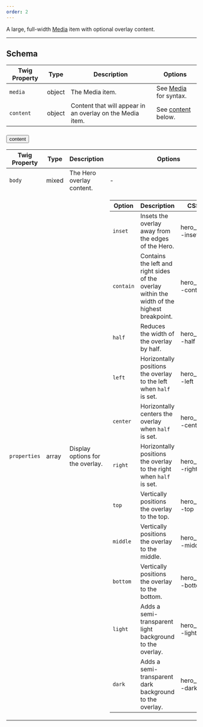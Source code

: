 ```yaml
---
order: 2
---
```

A large, full-width [Media](/patterns/atoms-media/index.html) item with optional overlay content.
___
<h2 class="h3 font-family--sans-serif">Schema</h2>
<table class="table--minimal font-size--xsmall" role="table">
  <thead>
    <tr>
      <th>Twig Property</th>
      <th>Type</th>
      <th class="w-auto">Description</th>
      <th>Options</th>
    </tr>
  </thead>
  <tbody>
    <tr>
      <td><code>media</code></td>
      <td>object</td>
      <td>The Media item.</td>
      <td class="text-nowrap">See <a href="/patterns/atoms-media/index.html">Media</a> for syntax.</td>
    </tr>
    <tr>
      <td><code>content</code></td>
      <td>object</td>
      <td>Content that will appear in an overlay on the Media item.</td>
      <td class="text-nowrap">See <a href="#hero-content">content</a> below.</td>
    </tr>
  </tbody>
</table>
<div id="hero-schema" class="accordion">
  <div class="accordion-item" id="hero-content">
    <div class="o-collapse">
      <h3><button class="btn o-collapse__toggler accordion__toggler hero-content__toggler" aria-expanded="false" aria-controls="hero-content__collapse" data-bs-toggle="collapse" data-bs-target="#hero-content__collapse">content<span class="icon fa-fw fas fa-blank"></span></button></h3>
      <div class="o-collapse__content collapse accordion__content hero-content__content bg--charcoal" data-bs-parent="#hero-schema" id="hero-content__collapse">
        <div class="o-collapse__body o-collapse__body--flush">
          <table class="table--minimal font-size--xsmall">
            <thead>
              <tr>
                <th>Twig Property</th>
                <th>Type</th>
                <th class="w-auto">Description</th>
                <th class="w-auto">Options</th>
              </tr>
            </thead>
            <tbody>
              <tr>
                <td><code>body</code></td>
                <td>mixed</td>
                <td>The Hero overlay content.</td>
                <td>-</td>
              </tr>
              <tr>
                <td><code>properties</code></td>
                <td>array</td>
                <td>Display options for the overlay.</td>
                <td class="p-0">
                  <table class="table--minimal font-size--xsmall">
                    <thead>
                      <tr>
                        <th>Option</th>
                        <th class="w-auto">Description</th>
                        <th>CSS Class</th>
                      </tr>
                    </thead>
                    <tbody>
                      <tr>
                        <td><code>inset</code></td>
                        <td>Insets the overlay away from the edges of the Hero.</td>
                        <td class="text-nowrap">hero__content--inset</td>
                      </tr>
                      <tr>
                        <td><code>contain</code></td>
                        <td>Contains the left and right sides of the overlay within the width of the highest breakpoint.</td>
                        <td class="text-nowrap">hero__content--contain</td>
                      </tr>
                      <tr>
                        <td><code>half</code></td>
                        <td>Reduces the width of the overlay by half.</td>
                        <td class="text-nowrap">hero__content--half</td>
                      </tr>
                      <tr>
                        <td><code>left</code></td>
                        <td>Horizontally positions the overlay to the left when <code>half</code> is set.</td>
                        <td class="text-nowrap">hero__content--left</td>
                      </tr>
                      <tr>
                        <td><code>center</code></td>
                        <td>Horizontally centers the overlay when <code>half</code> is set.</td>
                        <td class="text-nowrap">hero__content--center</td>
                      </tr>
                      <tr>
                        <td><code>right</code></td>
                        <td>Horizontally positions the overlay to the right when <code>half</code> is set.</td>
                        <td class="text-nowrap">hero__content--right</td>
                      </tr>
                      <tr>
                        <td><code>top</code></td>
                        <td>Vertically positions the overlay to the top.</td>
                        <td class="text-nowrap">hero__content--top</td>
                      </tr>
                      <tr>
                        <td><code>middle</code></td>
                        <td>Vertically positions the overlay to the middle.</td>
                        <td class="text-nowrap">hero__content--middle</td>
                      </tr>
                      <tr>
                        <td><code>bottom</code></td>
                        <td>Vertically positions the overlay to the bottom.</td>
                        <td class="text-nowrap">hero__content--bottom</td>
                      </tr>
                      <tr>
                        <td><code>light</code></td>
                        <td>Adds a semi-transparent light background to the overlay.</td>
                        <td class="text-nowrap">hero__content--light</td>
                      </tr>
                      <tr>
                        <td><code>dark</code></td>
                        <td>Adds a semi-transparent dark background to the overlay.</td>
                        <td class="text-nowrap">hero__content--dark</td>
                      </tr>
                    </tbody>
                  </table>
                </td>
              </tr>
            </tbody>
          </table>
        </div>
      </div>
    </div>
  </div>
</div>
